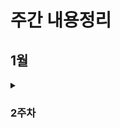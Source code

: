 # 주간 내용정리

## 1월
<details>
  <summary><h3>2주차</h3></summary>

  <details>
    <summary>CLI(Command LIne Interface)</summary>
    <h4>CLI&GUI</h4>
    - CLI: <strong>명령어</strong>를 통해 사용자와 컴퓨터가 상호 작용하는 방식 <br>=> CLI에서 가장 중요한 것은 <strong>내가 어디 있는지(경로)</strong> 아는 것 
    - GUI: <strong>그래픽</strong>을 통해 사용자와 컴퓨터가 상호 작용하는 방식

    CLI 사용하는 이유
    - 효율성
        - 키보드만으로 모든 작업을 수행 가능
        - 메모리와 CPU 사용량이 적어 저사양 시스템에서도 <strong>효율적</strong>
    - 정밀한 제어
        - 특정 프로그램이나 시스템의 세부 설정을 보다 정밀하게 제어 가능
    - 표준성
        - CLI 명령어는 대부분의 Unix 운영체제 기반 시스템에서 <strong>동일하게 작동</strong>하여 여러 환경에 적용 가능
  </details>

  <details>
    <summary>Git</summary>
    <h4>Git 개념</h4>
    - git: 분산 버전 관리
        - 버전 관리란 변화를 **기록하고 추적**하는 것
        - 중앙 집중식과 다르게 분산식을 사용하여 버전을 여러 복제된 저장소에 저장 및 관리
            - 중앙 서버에 의존하지 않고 동시에 다양한 작업을 수행하며 작업 충동을 줄이고 생산성 향상
            - 백업과 복구가 용이
            - 인터넷에 연결되지 않아도 로컬 저장소에 기록하고 중앙 서버와 동기화 가능
        - git의 역할
            - 히스토리를 관리
            - 개발 과정 파악
            - 이전 버전과 변경 사항 비교  => 코드의 <strong>변경 이력</strong>을 기록하고 <strong>협업</strong>을 원활하게 하는 도구
        - git의 역할
            - Working Directory: 실제 작업 중인 파일들이 위치하는 영역
            - Staging Area: 개념적인 영역으로 다음 버전에 포함시킬 파일들을 선택적으로 추가하거나 제외할 수 있는 영역 
            - Repository: 버전 이역과 파일들이 영구적으로 저장되는 영역으로 모든 버전과 변경 이력이 기록, 버젼 = commit
    
    <h4>Git bash 명령어</h4>
    - touch: 파일 생성
    - mkdir: 새 디렉토리 생성
    - ls: 현재 작업 중인 디렉토리 내부의 폴더/파일 목록을 출력
    - cd: 현재 작업 중인 디렉토리를 변경 (위치 이동)
    - start: 폴더/파일 열기
    - rm: 파일 삭제 (디렉토리 삭제는 -r옵션을 추가 사용)
        - rm dir -r, rm -r dir 상관 X
    - git init: 로컬 저장소 설정(초기화) => git의 버전 관리를 시작할 디렉토리에서 진행
    - git add: 변경사항이 있는 파일을 staging area에 추가
    
    
    <h4>Git bash 개념 용어</h4>
    - CLI에서 '.'(점): '.'은 현재 디렉토리, '..'는 현재의 상위 디렉토리(부모 폴더)를 의미
  </details>

  <details>
    <summary>Chat GPT&API</summary>
    
    - cd
  </details>
  
</details>
